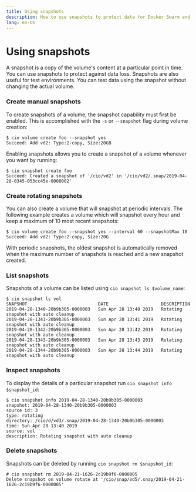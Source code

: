```yaml
---
title: Using snapshots
description: How to use snapshots to protect data for Docker Swarm and Kubernetes
lang: en-US
---
```


# Using snapshots

A snapshot is a copy of the volume's content at a particular point in time. You can use snapshots to protect against data loss. Snapshots are also useful for test environments. You can test data using the snapshot without changing the actual volume.

<h3>Create manual snapshots</h3>

To create snapshots of a volume, the snapshot capability must first be enabled. This is accomplished with the `-s` or `--snapshot` flag during volume creation:

```
$ cio volume create foo --snapshot yes
Succeed: Add vd2: Type:2-copy, Size:20GB
```

Enabling snapshots allows you to create a snapshot of a volume whenever you want by running:

```
$ cio snapshot create foo
Succeed: Created a snapshot of '/cio/vd2' in '/cio/vd2/.snap/2019-04-28-0345-053cc45e-0000002'
```

<h3>Create rotating snapshots</h3>

You can also create a volume that will snapshot at periodic intervals. The following example creates a volume which will snapshot every hour and keep a maximum of 10 most recent snapshots:

```
$ cio volume create foo --snapshot yes --interval 60 --snapshotMax 10
Succeed: Add vd2: Type:2-copy, Size:20G
```
With periodic snapshots, the oldest snapshot is automatically removed when the maximum number of snapshots is reached and a new snapshot created.

<h3>List snapshots</h3>

Snapshots of a volume can be listed using `cio snapshot ls $volume_name`:

```
$ cio snapshot ls vol
SNAPSHOT                           DATE                    DESCRIPTION
2019-04-28-1340-20b9b305-0000003   Sun Apr 28 13:40 2019   Rotating snapshot with auto cleanup
2019-04-28-1341-20b9b305-0000003   Sun Apr 28 13:41 2019   Rotating snapshot with auto cleanup
2019-04-28-1342-20b9b305-0000003   Sun Apr 28 13:42 2019   Rotating snapshot with auto cleanup
2019-04-28-1343-20b9b305-0000003   Sun Apr 28 13:43 2019   Rotating snapshot with auto cleanup
2019-04-28-1344-20b9b305-0000003   Sun Apr 28 13:44 2019   Rotating snapshot with auto cleanup
```

<h3>Inspect snapshots</h3>

To display the details of a particular snapshot run `cio snapshot info $snapshot_id`:

```
$ cio snapshot info 2019-04-28-1340-20b9b305-0000003
snapshot: 2019-04-28-1340-20b9b305-0000003
source id: 3
type: rotating
directory: /cio/d/vd3/.snap/2019-04-28-1340-20b9b305-0000003
time: Sun Apr 28 13:40 2019
source: vol
description: Rotating snapshot with auto cleanup
```

<h3>Delete snapshots</h3>

Snapshots can be deleted by running `cio snapshot rm $snapshot_id`:

```
# cio snapshot rm 2019-04-21-1626-2c19b9f6-0000005
Delete snapshot on volume rotate at '/cio/snap/vd5/.snap/2019-04-21-1626-2c19b9f6-0000005'
```

